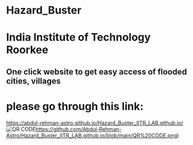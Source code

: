 # Hazard_Buster 
# India Institute of Technology Roorkee
## One click website to get easy access of flooded cities, villages  
# please go through this link:
https://abdul-rehman-astro.github.io/Hazard_Buster_IITR_LAB.github.io/
![QR CODE](https://github.com/Abdul-Rehman-Astro/Hazard_Buster_IITR_LAB.github.io/blob/main/QR%20CODE.png)https://github.com/Abdul-Rehman-Astro/Hazard_Buster_IITR_LAB.github.io/blob/main/QR%20CODE.png)
